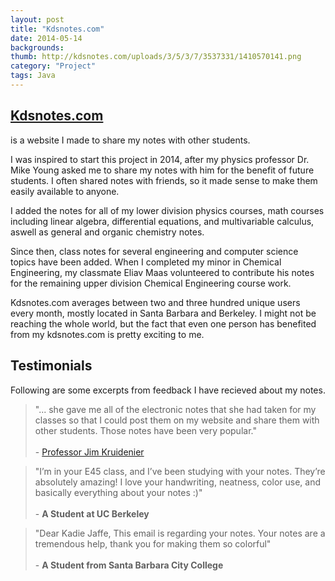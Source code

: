 ```yaml
---
layout: post
title: "Kdsnotes.com"
date: 2014-05-14
backgrounds:
thumb: http://kdsnotes.com/uploads/3/5/3/7/3537331/1410570141.png
category: "Project"
tags: Java 
---
```


## [Kdsnotes.com](http://kdsnotes.com) 
is a website I made to share my notes with other students. 

I was inspired to start this project in 2014, after my physics professor Dr. Mike Young asked me to share my notes with him for the benefit of future students. I often shared notes with friends, so it made sense to make them easily available to anyone.

I added the notes for all of my lower division physics courses, math courses including linear algebra, differential equations, and multivariable calculus, aswell as general and organic chemistry notes. 

Since then, class notes for several engineering and computer science topics have been added. When I completed my minor in Chemical Engineering, my classmate Eliav Maas volunteered to contribute his notes for the remaining upper division Chemical Engineering course work. 

Kdsnotes.com averages between two and three hundred unique users every month, mostly located in Santa Barbara and Berkeley. I might not be reaching the whole world, but the fact that even one person has benefited from my kdsnotes.com is pretty exciting to me. 

## Testimonials 

Following are some excerpts from feedback I have recieved about my notes. 

> "... she gave me all of the electronic notes that she had taken 
	for my classes so that I could post them on my website 
	and share them with other students. Those notes have been very popular."
	<br><br> - [Professor Jim Kruidenier](http://instructors.sbcc.edu/kruidenier/)

> "I’m in your E45 class, and I’ve been studying with your notes. They’re absolutely amazing! I love your handwriting, neatness, color use, and basically everything about your notes :)"
	<br><br> - **A Student at UC Berkeley**


> "Dear Kadie Jaffe,
This email is regarding your notes.  Your notes are a tremendous help, thank you for making them so colorful"
	<br><br> - **A Student from Santa Barbara City College**
